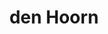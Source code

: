 ---
plaats: "den Hoorn"
naam: "den Hoorn"
title: "den Hoorn"
afbeelding: "/images/.jpg"
tags: ["verdwenenmolens"]
---